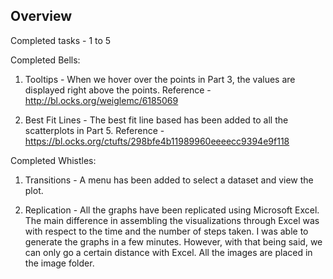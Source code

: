 ## Overview

Completed tasks - 1 to 5

Completed Bells:

1. Tooltips - When we hover over the points in Part 3, the values are displayed right above the points. Reference - http://bl.ocks.org/weiglemc/6185069

2. Best Fit Lines - The best fit line based has been added to all the scatterplots in Part 5. Reference - https://bl.ocks.org/ctufts/298bfe4b11989960eeeecc9394e9f118

Completed Whistles:

1. Transitions - A menu has been added to select a dataset and view the plot. 

2. Replication - All the graphs have been replicated using Microsoft Excel. The main difference in assembling the visualizations through Excel was with respect to the time and the number of steps taken. I was able to generate the graphs in a few minutes. However, with that being said, we can only go a certain distance with Excel. All the images are placed in the image folder.
